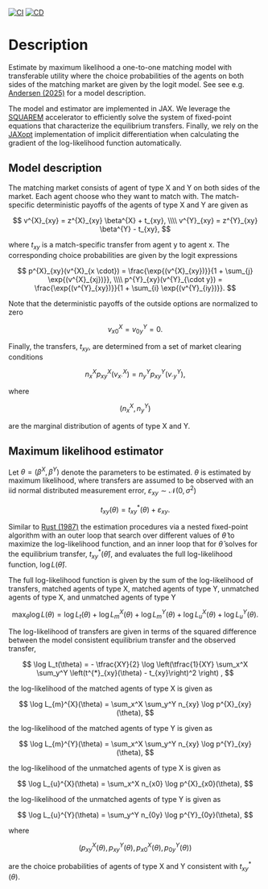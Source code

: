 [![CI](https://github.com/esbenscriver/EstimateOneToOneMatching/actions/workflows/ci.yml/badge.svg)](https://github.com/esbenscriver/EstimateOneToOneMatching/actions/workflows/ci.yml)
[![CD](https://github.com/esbenscriver/EstimateOneToOneMatching/actions/workflows/cd.yml/badge.svg)](https://github.com/esbenscriver/EstimateOneToOneMatching/actions/workflows/cd.yml)

# Description
Estimate by maximum likelihood a one-to-one matching model with transferable utility where the choice probabilities of the agents on both sides of the matching market are given by the logit model. See see e.g. [Andersen (2025)](https://arxiv.org/pdf/2409.05518) for a model description.

The model and estimator are implemented in JAX. We leverage the [SQUAREM](https://github.com/esbenscriver/squarem-JAXopt) accelerator to efficiently solve the system of fixed-point equations that characterize the equilibrium transfers. Finally, we rely on the [JAXopt](https://github.com/google/jaxopt) implementation of implicit differentiation when calculating the gradient of the log-likelihood function automatically.

## Model description
The matching market consists of agent of type X and Y on both sides of the market. Each agent choose who they want to match with. The match-specific deterministic payoffs of the agents of type X and Y are given as

$$
    v^{X}_{xy} = z^{X}_{xy} \beta^{X} + t_{xy}, \\\\
    v^{Y}_{xy} = z^{Y}_{xy} \beta^{Y} - t_{xy},
$$

where $t_{xy}$ is a match-specific transfer from agent y to agent x. The corresponding choice probabilities are given by the logit expressions

$$
    p^{X}_{xy}(v^{X}_{x \cdot}) = \frac{\exp{(v^{X}_{xy})}}{1 + \sum_{j} \exp{(v^{X}_{xj})}}, \\\\
    p^{Y}_{xy}(v^{Y}_{\cdot y}) = \frac{\exp{(v^{Y}_{xy})}}{1 + \sum_{i} \exp{(v^{Y}_{iy})}}.
$$

Note that the deterministic payoffs of the outside options are normalized to zero

$$
    v^{X}_{x0} = v^{Y}_{0y} = 0.
$$
 

Finally, the transfers, $t_{xy}$, are determined from a set of market clearing conditions

$$
    n^{X}_{x} p^{X}_{xy}(v^{X}_{x \cdot}) = n^{Y}_{y} p^{Y}_{xy}(v^{Y}_{\cdot y}),
$$

where 

$$
    (n^{X}_{x}, n^{Y}_{y})
$$

are the marginal distribution of agents of type X and Y.

## Maximum likelihood estimator
Let $\theta = (\beta^X, \beta^Y)$ denote the parameters to be estimated. $\theta$ is estimated by maximum likelihood, where transfers are assumed to be observed with an iid normal distributed measurement error, $\varepsilon_{xy} \sim \mathcal{N}(0,\sigma^{2})$  

$$
    t_{xy}(\theta) = t^{*}_{xy}(\theta) + \varepsilon_{xy}.
$$

Similar to [Rust (1987)](https://doi.org/10.2307/1911259) the estimation procedures via a nested fixed-point algorithm with an outer loop that search over different values of $\hat{\theta}$ to maximize the log-likelihood function, and an inner loop that for $\hat{\theta}$ solves for the equilibrium transfer, $t^{*}_{xy}(\hat{\theta})$, and evaluates the full log-likelihood function, $\log L(\hat{\theta})$.

The full log-likelihood function is given by the sum of the log-likelihood of transfers, matched agents of type X, matched agents of type Y, unmatched agents of type X, and unmatched agents of type Y

$$
    \max_{\theta} \log L(\theta) = \log L_{t}(\theta) + \log L_{m}^{X}(\theta) + \log L_{m}^{Y}(\theta) + \log L_{u}^{X}(\theta) + \log L_{u}^{Y}(\theta).
$$

The log-likelihood of transfers are given in terms of the squared difference between the model consistent equilibrium transfer and the observed transfer,

$$
    \log L_t(\theta) = - \tfrac{XY}{2} \log \left(\tfrac{1}{XY} \sum_x^X \sum_y^Y \left(t^{*}_{xy}(\theta) - t_{xy}\right)^2 \right) ,
$$

the log-likelihood of the matched agents of type X is given as

$$
    \log L_{m}^{X}(\theta) = \sum_x^X \sum_y^Y n_{xy} \log p^{X}_{xy}(\theta),
$$

the log-likelihood of the matched agents of type Y is given as

$$
    \log L_{m}^{Y}(\theta) = \sum_x^X \sum_y^Y n_{xy} \log p^{Y}_{xy}(\theta),
$$

the log-likelihood of the unmatched agents of type X is given as

$$
    \log L_{u}^{X}(\theta) = \sum_x^X n_{x0} \log p^{X}_{x0}(\theta),
$$

the log-likelihood of the unmatched agents of type Y is given as

$$
    \log L_{u}^{Y}(\theta) = \sum_y^Y n_{0y} \log p^{Y}_{0y}(\theta),
$$

where 

$$
    \left(p^{X}_{xy}(\theta), p^{Y}_{xy}(\theta), p^{X}_{x0}(\theta), p^{Y}_{0y}(\theta)\right)
$$ 

are the choice probabilities of agents of type X and Y consistent with $t^{*}_{xy}(\theta)$.